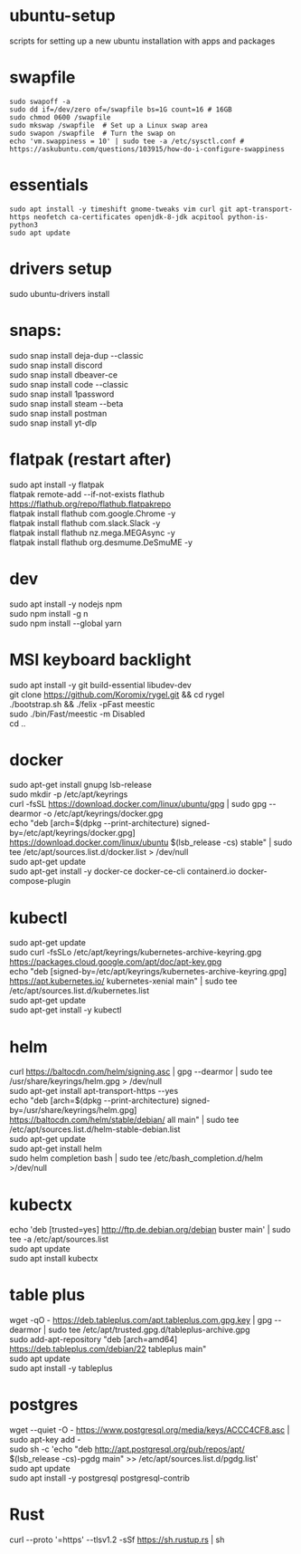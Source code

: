 # ubuntu-setup
scripts for setting up a new ubuntu installation with apps and packages

# swapfile
```
sudo swapoff -a
sudo dd if=/dev/zero of=/swapfile bs=1G count=16 # 16GB
sudo chmod 0600 /swapfile
sudo mkswap /swapfile  # Set up a Linux swap area
sudo swapon /swapfile  # Turn the swap on
echo 'vm.swappiness = 10' | sudo tee -a /etc/sysctl.conf # https://askubuntu.com/questions/103915/how-do-i-configure-swappiness
```

# essentials
```
sudo apt install -y timeshift gnome-tweaks vim curl git apt-transport-https neofetch ca-certificates openjdk-8-jdk acpitool python-is-python3
sudo apt update
```

# drivers setup
sudo ubuntu-drivers install

# snaps:
sudo snap install deja-dup --classic \
sudo snap install discord \
sudo snap install dbeaver-ce \
sudo snap install code --classic \
sudo snap install 1password \
sudo snap install steam --beta \
sudo snap install postman \
sudo snap install yt-dlp

# flatpak (restart after)
sudo apt install -y flatpak \
flatpak remote-add --if-not-exists flathub https://flathub.org/repo/flathub.flatpakrepo \
flatpak install flathub com.google.Chrome -y \
flatpak install flathub com.slack.Slack -y \
flatpak install flathub nz.mega.MEGAsync -y \
flatpak install flathub org.desmume.DeSmuME -y

# dev
sudo apt install -y nodejs npm \
sudo npm install -g n \
sudo npm install --global yarn

# MSI keyboard backlight
sudo apt install -y git build-essential libudev-dev \
git clone https://github.com/Koromix/rygel.git && cd rygel \
./bootstrap.sh && ./felix -pFast meestic \
sudo ./bin/Fast/meestic -m Disabled \
cd ..

# docker
sudo apt-get install gnupg lsb-release \
sudo mkdir -p /etc/apt/keyrings \
curl -fsSL https://download.docker.com/linux/ubuntu/gpg | sudo gpg --dearmor -o /etc/apt/keyrings/docker.gpg \
echo "deb [arch=$(dpkg --print-architecture) signed-by=/etc/apt/keyrings/docker.gpg] https://download.docker.com/linux/ubuntu $(lsb_release -cs) stable" | sudo tee /etc/apt/sources.list.d/docker.list > /dev/null \
sudo apt-get update \
sudo apt-get install -y docker-ce docker-ce-cli containerd.io docker-compose-plugin

# kubectl
sudo apt-get update \
sudo curl -fsSLo /etc/apt/keyrings/kubernetes-archive-keyring.gpg https://packages.cloud.google.com/apt/doc/apt-key.gpg \
echo "deb [signed-by=/etc/apt/keyrings/kubernetes-archive-keyring.gpg] https://apt.kubernetes.io/ kubernetes-xenial main" | sudo tee /etc/apt/sources.list.d/kubernetes.list \
sudo apt-get update \
sudo apt-get install -y kubectl

# helm
curl https://baltocdn.com/helm/signing.asc | gpg --dearmor | sudo tee /usr/share/keyrings/helm.gpg > /dev/null \
sudo apt-get install apt-transport-https --yes \
echo "deb [arch=$(dpkg --print-architecture) signed-by=/usr/share/keyrings/helm.gpg] https://baltocdn.com/helm/stable/debian/ all main" | sudo tee /etc/apt/sources.list.d/helm-stable-debian.list \
sudo apt-get update \
sudo apt-get install helm \
sudo helm completion bash | sudo tee /etc/bash_completion.d/helm >/dev/null

# kubectx
echo 'deb [trusted=yes] http://ftp.de.debian.org/debian buster main' | sudo tee -a /etc/apt/sources.list \
sudo apt update \
sudo apt install kubectx

# table plus
wget -qO - https://deb.tableplus.com/apt.tableplus.com.gpg.key | gpg --dearmor | sudo tee /etc/apt/trusted.gpg.d/tableplus-archive.gpg \
sudo add-apt-repository "deb [arch=amd64] https://deb.tableplus.com/debian/22 tableplus main" \
sudo apt update \
sudo apt install -y tableplus

# postgres
wget --quiet -O - https://www.postgresql.org/media/keys/ACCC4CF8.asc | sudo apt-key add - \
sudo sh -c 'echo "deb http://apt.postgresql.org/pub/repos/apt/ $(lsb_release -cs)-pgdg main" >> /etc/apt/sources.list.d/pgdg.list' \
sudo apt update \
sudo apt install -y postgresql postgresql-contrib

# Rust
curl --proto '=https' --tlsv1.2 -sSf https://sh.rustup.rs | sh
